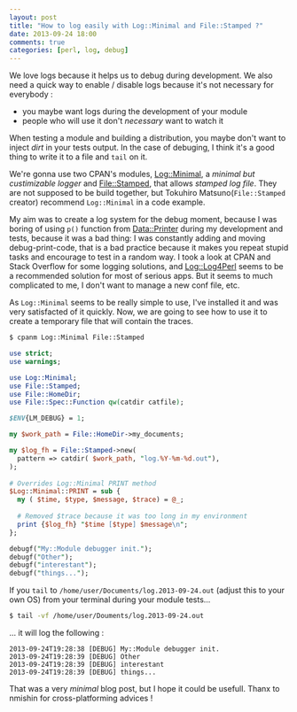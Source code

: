 ```yaml
---
layout: post
title: "How to log easily with Log::Minimal and File::Stamped ?"
date: 2013-09-24 18:00
comments: true
categories: [perl, log, debug]
---
```

We love logs because it helps us to debug during development. We also need a quick way to enable / disable logs because it's not necessary for everybody :

  * you maybe want logs during the development of your module
  * people who will use it don't *necessary* want to watch it

When testing a module and building a distribution, you maybe don't want to inject *dirt* in your tests output. In the case of debuging, I think it's a good thing to write it to a file and `tail` on it.

We're gonna use two CPAN's modules, [Log::Minimal](https://metacpan.org/module/Log::Minimal), a *minimal but custimizable logger* and [File::Stamped](https://metacpan.org/module/File::Stamped), that allows *stamped log file*. They are not supposed to be build together, but Tokuhiro Matsuno(`File::Stamped` creator) recommend `Log::Minimal` in a code example.

My aim was to create a log system for the debug moment, because I was boring of using `p()` function from [Data::Printer](https://metacpan.org/module/Data::Printer) during my development and tests, because it was a bad thing: I was constantly adding and moving debug-print-code, that is a bad practice because it makes you repeat stupid tasks and encourage to test in a random way. I took a look at CPAN and Stack Overflow for some logging solutions, and [Log::Log4Perl](https://metacpan.org/module/Log::Log4perl) seems to be a recommended solution for most of serious apps. But it seems to much complicated to me, I don't want to manage a new conf file, etc.

As `Log::Minimal` seems to be really simple to use, I've installed it and was very satisfacted of it quickly. Now, we are going to see how to use it to create a temporary file that will contain the traces.


``` bash Install the modules :D
$ cpanm Log::Minimal File::Stamped
```

``` perl Log some stuff to a file
use strict;
use warnings;

use Log::Minimal;
use File::Stamped;
use File::HomeDir;
use File::Spec::Function qw(catdir catfile);

$ENV{LM_DEBUG} = 1;

my $work_path = File::HomeDir->my_documents;

my $log_fh = File::Stamped->new(
  pattern => catdir( $work_path, "log.%Y-%m-%d.out"),
);
	
# Overrides Log::Minimal PRINT method
$Log::Minimal::PRINT = sub {
  my ( $time, $type, $message, $trace) = @_;
  
  # Removed $trace because it was too long in my environment
  print {$log_fh} "$time [$type] $message\n";
};

debugf("My::Module debugger init.");
debugf("Other");
debugf("interestant");
debugf("things...");
```
If you `tail` to `/home/user/Documents/log.2013-09-24.out` (adjust this to your own OS) from your terminal during your module tests...

``` bash tail
$ tail -vf /home/user/Douments/log.2013-09-24.out
```

... it will log the following :

``` plain out
2013-09-24T19:28:38 [DEBUG] My::Module debugger init.
2013-09-24T19:28:39 [DEBUG] Other
2013-09-24T19:28:39 [DEBUG] interestant
2013-09-24T19:28:39 [DEBUG] things...
```

That was a very *minimal* blog post, but I hope it could be usefull. Thanx to nmishin for cross-platforming advices !
